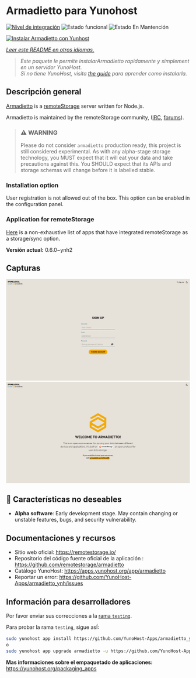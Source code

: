 <!--
Este archivo README esta generado automaticamente<https://github.com/YunoHost/apps/tree/master/tools/readme_generator>
No se debe editar a mano.
-->

# Armadietto para Yunohost

[![Nivel de integración](https://apps.yunohost.org/badge/integration/armadietto)](https://ci-apps.yunohost.org/ci/apps/armadietto/)
![Estado funcional](https://apps.yunohost.org/badge/state/armadietto)
![Estado En Mantención](https://apps.yunohost.org/badge/maintained/armadietto)

[![Instalar Armadietto con Yunhost](https://install-app.yunohost.org/install-with-yunohost.svg)](https://install-app.yunohost.org/?app=armadietto)

*[Leer este README en otros idiomas.](./ALL_README.md)*

> *Este paquete le permite instalarArmadietto rapidamente y simplement en un servidor YunoHost.*  
> *Si no tiene YunoHost, visita [the guide](https://yunohost.org/install) para aprender como instalarla.*

## Descripción general

[Armadietto](https://github.com/remotestorage/armadietto/) is a [remoteStorage](https://remotestorage.io) server written for Node.js.

Armadietto is maintained by the remoteStorage community, ([IRC](https://web.libera.chat/#remotestorage), [forums](https://community.remotestorage.io/)).

> ### :warning: WARNING
> Please do not consider `armadietto` production ready, this project is still
> considered experimental.  As with any alpha-stage storage technology, you
> MUST expect that it will eat your data and take precautions against this. You
> SHOULD expect that its APIs and storage schemas will change before it is
> labelled stable.

### Installation option 

User registration is not allowed out of the box.
This option can be enabled in the configuration panel.

### Application for remoteStorage

[Here](https://remotestorage.io/apps/) is a non-exhaustive list of apps that have integrated remoteStorage as a storage/sync option.


**Versión actual:** 0.6.0~ynh2

## Capturas

![Captura de Armadietto](./doc/screenshots/armadietto-signup.png)
![Captura de Armadietto](./doc/screenshots/armadietto-welcome.png)

## :red_circle: Características no deseables

- **Alpha software**: Early development stage. May contain changing or unstable features, bugs, and security vulnerability.

## Documentaciones y recursos

- Sitio web oficial: <https://remotestorage.io/>
- Repositorio del código fuente oficial de la aplicación : <https://github.com/remotestorage/armadietto>
- Catálogo YunoHost: <https://apps.yunohost.org/app/armadietto>
- Reportar un error: <https://github.com/YunoHost-Apps/armadietto_ynh/issues>

## Información para desarrolladores

Por favor enviar sus correcciones a la [rama `testing`](https://github.com/YunoHost-Apps/armadietto_ynh/tree/testing).

Para probar la rama `testing`, sigue asÍ:

```bash
sudo yunohost app install https://github.com/YunoHost-Apps/armadietto_ynh/tree/testing --debug
o
sudo yunohost app upgrade armadietto -u https://github.com/YunoHost-Apps/armadietto_ynh/tree/testing --debug
```

**Mas informaciones sobre el empaquetado de aplicaciones:** <https://yunohost.org/packaging_apps>
